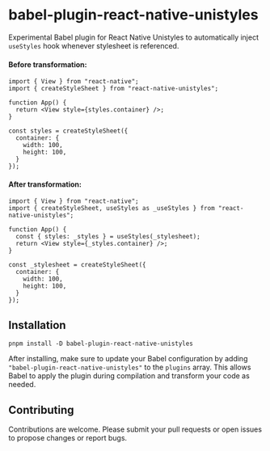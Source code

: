 # babel-plugin-react-native-unistyles

Experimental Babel plugin for React Native Unistyles to automatically inject `useStyles` hook whenever stylesheet is referenced.

#### Before transformation:

```tsx
import { View } from "react-native";
import { createStyleSheet } from "react-native-unistyles";

function App() {
  return <View style={styles.container} />;
}

const styles = createStyleSheet({
  container: {
    width: 100,
    height: 100,
  }
});
```

#### After transformation:

```tsx
import { View } from "react-native";
import { createStyleSheet, useStyles as _useStyles } from "react-native-unistyles";

function App() {
  const { styles: _styles } = useStyles(_stylesheet);
  return <View style={_styles.container} />;
}

const _stylesheet = createStyleSheet({
  container: {
    width: 100,
    height: 100,
  }
});
```

## Installation

`pnpm install -D babel-plugin-react-native-unistyles`

After installing, make sure to update your Babel configuration by adding `"babel-plugin-react-native-unistyles"` to the `plugins` array. This allows Babel to apply the plugin during compilation and transform your code as needed.

## Contributing

Contributions are welcome. Please submit your pull requests or open issues to propose changes or report bugs.

[version-image]: https://img.shields.io/npm/v/babel-plugin-react-native-unistyles
[dl-image]: https://img.shields.io/npm/dw/babel-plugin-react-native-unistyles
